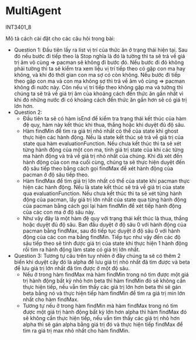 # MultiAgent
 INT3401_8

 Mô tả cách cài đặt cho các câu hỏi trong bài:
 - Question 1: Đầu tiên lấy ra list vị trí của thức ăn ở trạng thái hiện tại. Sau đó nếu bước đi tiếp theo là Stop nghĩa là đó là tường thì ta sẽ trả về giá trị âm vô cùng => pacman sẽ không đi bước đó. Nếu bước đi đó không phải tường thì ta sẽ kiểm tra xem liệu vị trí tiếp theo có gặp con ma hay không, và khi đó thời gian con ma sợ có còn không. Nếu bước đi tiếp theo gặp con ma và con ma không sợ thì trả về âm vô cùng => pacman không đi nước này. Còn nếu vị trí tiếp theo không gặp ma và tường thì chúng ta sẽ trả về giá trị âm của khoảng cách đến thức ăn gần nhất vì khi đó những nước đi có khoảng cách đến thức ăn gần hơn sẽ có giá trị lớn hơn.
 - Question 2: 
    + Đầu tiên ta sẽ có hàm isEnd để kiểm tra trạng thái kết thúc của hàm đệ quy, hàm này kết thúc khi thua, thắng hoặc khi duyệt đủ độ sâu.
    + Hàm findMin để tìm ra giá trị nhỏ nhất có thể của state khi ghost thực hiện các hành động. Nếu là state kết thúc sẽ trả về giá trị của state qua hàm evaluationFunction. Nếu chưa kết thúc thì ta sẽ xét từng hành động của một con ma, tính giá trị state của khi các từng ma hành động và trả về giá trị nhỏ nhất của chúng. Khi đã xét đến hành động của con ma cuối cùng, chúng ta sẽ thực hiện duyệt đến độ sâu tiếp theo bằng cách gọi findMax để xét hành động của pacman ở độ sâu tiếp theo.
    + Hàm findMax để tìm giá trị lớn nhất có thể của state khi pacman thực hiện các hành động. Nếu là state kết thúc sẽ trả về giá trị của state qua evaluationFunction. Nếu chưa kết thúc thì ta sẽ xét từng hành động của pacman, lấy giá trị lớn nhất của state qua từng hành động của pacman bằng cách gọi lại hàm findMin để xét tiếp hành động của các con ma ở độ sâu này.
    + Như vậy đây là một hàm đệ quy với trạng thái kết thúc là thua, thắng hoặc duyệt đủ độ sâu. Ban đầu duyệt ở độ sâu 0 với hành động của pacman bằng findMax, sau đó tiếp tục duyệt ở độ sâu 0 với hành động của các con ma bằng findMin. Tiếp tục như vậy đến các độ sâu tiếp theo sẽ tính được giá trị của state khi thực hiện 1 hành động rồi tìm ra hành động làm state có giá trị lớn nhất.
 - Question 3: Tương tự câu trên tuy nhiên ở đây chúng ta sẽ có thêm 2 biến khi duyệt cây đó là alpha để lưu giá trị nhỏ nhất đã tìm được và beta để lưu giá trị lớn nhất đã tìm được ở một độ sâu. 
    + Nếu ở trong hàm findMax mà hàm findMin trong nó tìm được một giá trị hành động bất kỳ nhỏ hơn beta thì hàm findMin đó sẽ không cần thực hiện tiếp, nếu vẫn tìm thấy các giá trị lớn hơn beta thì  sẽ gán beta bằng nó và thực hiện tiếp hàm findMin để tìm ra giá trị min lớn nhất cho hàm findMax.
    + Tương tự nếu ở trong hàm findMin mà hàm findMax trong nó tìm được một giá trị hành động bất kỳ lớn hơn alpha thì hàm findMax đó sẽ không cần thực hiện tiếp, nếu vẫn tìm thấy các giá trị nhỏ hơn alpha thì sẽ gán alpha bằng giá trị đó và thực hiện tiếp findMax để tìm ra giá trị max nhỏ nhất cho hàm findMin.
